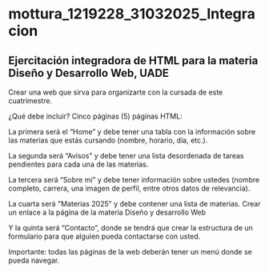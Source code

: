 # mottura_1219228_31032025_Integracion
## Ejercitación integradora de HTML para la materia Diseño y Desarrollo Web, UADE

Crear una web que sirva para organizarte con la cursada de este cuatrimestre.   

¿Qué debe incluir? Cinco páginas (5) páginas HTML:   

La primera será el “Home” y debe tener una tabla con la información sobre las materias que estás cursando (nombre, horario, día, etc.).

La segunda será “Avisos” y debe tener una lista desordenada de tareas pendientes para cada una de las materias.

La tercera será “Sobre mi” y debe tener información sobre ustedes (nombre completo, carrera, una imagen de perfil, entre otros datos de relevancia).

La cuarta será "Materias 2025" y debe contener una lista de materias. Crear un enlace a la página de la materia Diseño y desarrollo Web

Y la quinta será “Contacto”, donde se tendrá que crear la estructura de un formulario para que alguien pueda contactarse con usted.  

Importante: todas las páginas de la web deberán tener un menú donde se pueda navegar.
